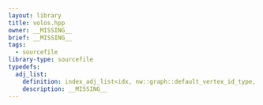 ```yaml
---
layout: library
title: volos.hpp
owner: __MISSING__
brief: __MISSING__
tags:
  - sourcefile
library-type: sourcefile
typedefs:
  adj_list:
    definition: index_adj_list<idx, nw::graph::default_vertex_id_type, Attributes...>
    description: __MISSING__
---
```


```{index}  volos.hpp
```

